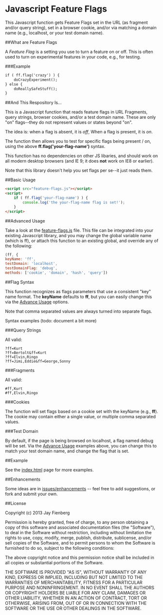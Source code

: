 Javascript Feature Flags
========================

This Javascript function gets Feature Flags set in the URL (as fragment and/or query string), set in a browser cookie, and/or via matching a domain name (e.g., localhost, or your test domain name).

##What are Feature Flags

A *Feature Flag* is a setting you use to turn a feature on or off. This is often used to turn on experimental features in your code, e.g., for testing.

###Example

```html
if ( ff.flag('crazy') ) {
    doCrazyExperiment();
} else {
    doReallySafeStuff();
}
```

##And This Respository Is...

This is a Javascript function that reads feature flags in URL Fragments, query strings, browser cookies, and/or a test domain name. These are only "on" flags--they do not represent values or states beyond "on".

The idea is: when a flag is absent, it is *off*, When a flag is present, it is *on*.

The function then allows you to test for specific flags being present / on, using the above **ff.flag('your-flag-name')** syntax.

This function has no dependencies on other JS libaries, and should work on all modern desktop browsers (and IE 9; it does **not** work on IE8 or earlier).

Note that this library doesn't help you set flags per se--it just reads them.


##Basic Usage

```html
<script src="feature-flags.js"></script>
<script>
    if ( ff.flag('your-flag-name') ) {
        console.log('the your-flag-name flag is set!');
    }
</script>
```

##Advanced Usage

Take a look at the [feature-flags.js](feature-flags.js) file. This file can be integrated into your existing Javascript library, and you may change the global variable name (which is ff), or attach this function to an existing global, and override any of the following:

```javascript
(ff, {
keyName: 'ff',
testDomain: 'localhost',
testDomainFlag: 'debug',
methods: ['cookie', 'domain', 'hash', 'query'])
```

##Flag Syntax

This function recognizes as flags parameters that use a consistent "key" name format. The **keyName** defaults to **ff**, but you can easily change this via the  [Advance Usage](#advanced-usage) options.

Note that comma separated values are always turned into separate flags.

Syntax examples (todo: document a bit more)

###Query Strings

All valid:

````
?ff=Kurt
?ff=Bertolt&ff=Kurt
?ff=Elvin,Ringo
?ff=Jimi,Eddie&ff=George,Sonny
````

###Fragments

All valid:

````
#ff,Kurt
#ff,Elvin,Ringo
````

###Cookies

The function will set flags based on a cookie set with the keyName (e.g., **ff**). The cookie may contain either a single value, or multiple comma separated values.


###Test Domain

By default, if the page is being browsed on localhost, a flag named debug will be set. Via the [Advance Usage](#advanced-usage) examples above, you can change this to match your test domain name, and change the flag that is set.


##Example

See the [index.html](http://jayf.github.io/javascript-feature-flags/index.html) page for more examples.

##Enhancements

Some ideas are in [issues/enhancements](https://github.com/jayf/javascript-feature-flags/issues?labels=enhancement&page=1&state=open) -- feel free to add suggestions, or fork and submit your own.


##License

Copyright (c) 2013 Jay Fienberg

Permission is hereby granted, free of charge, to any person obtaining a copy of this software and associated documentation files (the "Software"), to deal in the Software without restriction, including without limitation the rights to use, copy, modify, merge, publish, distribute, sublicense, and/or sell copies of the Software, and to permit persons to whom the Software is furnished to do so, subject to the following conditions:

The above copyright notice and this permission notice shall be included in all copies or substantial portions of the Software.

THE SOFTWARE IS PROVIDED "AS IS", WITHOUT WARRANTY OF ANY KIND, EXPRESS OR IMPLIED, INCLUDING BUT NOT LIMITED TO THE WARRANTIES OF MERCHANTABILITY, FITNESS FOR A PARTICULAR PURPOSE AND NONINFRINGEMENT. IN NO EVENT SHALL THE AUTHORS OR COPYRIGHT HOLDERS BE LIABLE FOR ANY CLAIM, DAMAGES OR OTHER LIABILITY, WHETHER IN AN ACTION OF CONTRACT, TORT OR OTHERWISE, ARISING FROM, OUT OF OR IN CONNECTION WITH THE SOFTWARE OR THE USE OR OTHER DEALINGS IN THE SOFTWARE.
